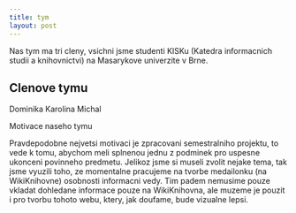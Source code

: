 ```yaml
---
title: tym
layout: post
---
```


Nas tym ma tri cleny, vsichni jsme studenti KISKu (Katedra informacnich studii a knihovnictvi) na Masarykove univerzite v Brne.


## Clenove tymu

Dominika
Karolina
Michal


Motivace naseho tymu

Pravdepodobne nejvetsi motivaci je zpracovani semestralniho projektu, to vede k tomu, abychom meli splnenou jednu z podminek pro uspesne ukonceni povinneho predmetu. Jelikoz jsme si museli zvolit nejake tema, tak jsme vyuzili toho, ze momentalne pracujeme na tvorbe medailonku (na WikiKnihovne) osobnosti informacni vedy. Tim padem nemusime pouze vkladat dohledane informace pouze na WikiKnihovna, ale muzeme je pouzit i pro tvorbu tohoto webu, ktery, jak doufame, bude vizualne lepsi. 
